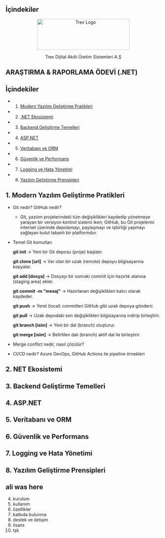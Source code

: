 ## İçindekiler
<p align="center">
<a href="https://trex.com.tr/en/">
<img src="https://trex.com.tr/assets/img/logo.png"
alt="Trex Logo"
width="300" height="100">
</a>

</p>
<p align="center">
Trex Dijital Akıllı Üretim Sistemleri A.Ş

</p>


## ARAŞTIRMA & RAPORLAMA ÖDEVİ (.NET)
## İçindekiler
- 1. [Modern Yazılım Geliştirme Pratikleri](#Modern-Yazılım-Geliştirme-Pratikleri)
- 2. [.NET Ekosistemi](#2-net-ekosistemi)
- 3. [Backend Geliştirme Temelleri](#3-backend-geliştirme-temelleri)
- 4. [ASP.NET](#4-aspnet)
- 5. [Veritabanı ve ORM](#5-veritabanı-ve-orm)
- 6. [Güvenlik ve Performans](#6-güvenlik-ve-performans)
- 7. [Logging ve Hata Yönetimi](#7-logging-ve-hata-yönetimi)
- 8. [Yazılım Geliştirme Prensipleri](#8-yazılım-geliştirme-prensipleri)

## 1. Modern Yazılım Geliştirme Pratikleri 
- Git nedir? GitHub nedir?
   - Git, yazılım projelerindeki tüm değişiklikleri kaydedip yönetmeye yarayan bir versiyon kontrol sistemi iken; GitHub, bu Git projelerini internet üzerinde depolamayı, paylaşmayı ve işbirliği yapmayı sağlayan bulut tabanlı bir platformdur.
- 	Temel Git komutları

    **git init** → Yeni bir Git deposu (proje) başlatır.

    **git clone [url]** →  Var olan bir uzak (remote) depoyu bilgisayarına kopyalar.

    **git add [dosya]** → Dosyayı bir sonraki commit için hazırlık alanına (staging area) ekler.

    **git commit -m "mesaj"** → Hazırlanan değişiklikleri kalıcı olarak kaydeder.

    **git push** → Yerel (local) commitleri GitHub gibi uzak depoya gönderir.

    **git pull** → Uzak depodaki son değişiklikleri bilgisayarına indirip birleştirir.

    **git branch [isim]** → Yeni bir dal (branch) oluşturur.

    **git merge [isim]** → Belirtilen dalı (branch) aktif dal ile birleştirir.

-	Merge conflict nedir, nasıl çözülür?

-	CI/CD nedir? Azure DevOps, GitHub Actions ile pipeline örnekleri
## 2. NET Ekosistemi



## 3. Backend Geliştirme Temelleri


## 4. ASP.NET


## 5. Veritabanı ve ORM


## 6. Güvenlik ve Performans 


## 7. Logging ve Hata Yönetimi


## 8. Yazılım Geliştirme Prensipleri

ali was here 
--------
4. kurulum
5. kullanım
6. özellikler
7. katkıda bulunma
8. destek ve iletişim 
9. lisans
10. tşk
